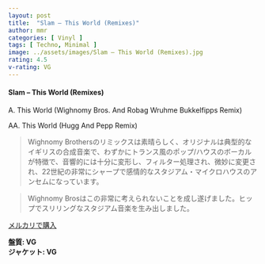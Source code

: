 ```yaml
---
layout: post
title:  "Slam – This World (Remixes)"
author: mmr
categories: [ Vinyl ]
tags: [ Techno, Minimal ]
image: ../assets/images/Slam – This World (Remixes).jpg
rating: 4.5
v-rating: VG
---
```


#### Slam – This World (Remixes)

A. This World (Wighnomy Bros. And Robag Wruhme Bukkelfipps Remix)

AA. This World (Hugg And Pepp Remix)

> Wighnomy Brothersのリミックスは素晴らしく、オリジナルは典型的なイギリスの合成音楽で、わずかにトランス風のポップ/ハウスのボーカルが特徴で、音響的には十分に変形し、フィルター処理され、微妙に変更され、22世紀の非常にシャープで感情的なスタジアム・マイクロハウスのアンセムになっています。

> Wighnomy Brosはこの非常に考えられないことを成し遂げました。ヒップでスリリングなスタジアム音楽を生み出しました。


[メルカリで購入](https://jp.mercari.com/item/m15078341618)

<div class="mt-4 mb-4 d-flex align-items-center">
<strong class="mr-1">盤質: VG</strong>
</div>
<div class="mt-4 mb-4 d-flex align-items-center">
<strong class="mr-1">ジャケット: VG</strong>
</div>
